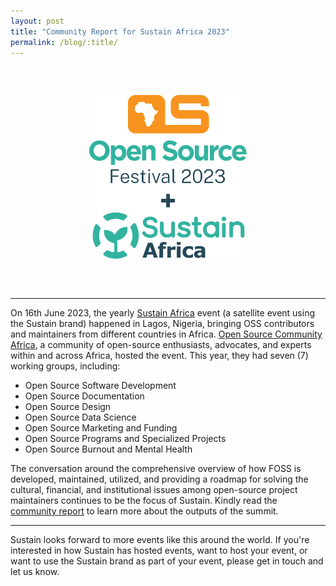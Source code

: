 ```yaml
---
layout: post
title: "Community Report for Sustain Africa 2023"
permalink: /blog/:title/
---
```


<div style="text-align: center; margin: 60px auto; width: 50%;">
  <img src="/assets/img/events/sustain-africa-2023.svg" alt="An image showing the logos of Sustain and OSCA together" />    
</div>

---

On 16th June 2023, the yearly [Sustain Africa](https://festival.oscafrica.org/sustain-africa) event (a satellite event using the Sustain brand) happened in Lagos, Nigeria, bringing OSS contributors and maintainers from different countries in Africa. [Open Source Community Africa](https://oscafrica.org), a community of open-source enthusiasts, advocates, and experts within and across Africa, hosted the event. This year, they had seven (7) working groups, including:

* Open Source Software Development
* Open Source Documentation
* Open Source Design
* Open Source Data Science
* Open Source Marketing and Funding
* Open Source Programs and Specialized Projects
* Open Source Burnout and Mental Health

The conversation around the comprehensive overview of how FOSS is developed, maintained, utilized, and providing a roadmap for solving the cultural, financial, and institutional issues among open-source project maintainers continues to be the focus of Sustain. Kindly read the [community report](https://blog.oscafrica.org/sustain-africa-2023-community-report) to learn more about the outputs of the summit.

---

<p class="highlight">
Sustain looks forward to more events like this around the world. If you're interested in how Sustain has hosted events, want to host your event, or want to use the Sustain brand as part of your event, please get in touch and let us know.
</p>
